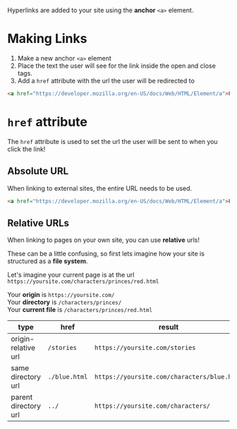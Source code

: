 Hyperlinks are added to your site using the **anchor** `<a>` element.

# Making Links

1. Make a new anchor `<a>` element
2. Place the text the user will see for the link inside the open and close tags. 
3. Add a `href` attribute with the url the user will be redirected to

```html
<a href="https://developer.mozilla.org/en-US/docs/Web/HTML/Element/a">For more help, click here!</a>
```

# `href` attribute

The `href` attribute is used to set the url the user will be sent to when you click the link!

## Absolute URL

When linking to external sites, the entire URL needs to be used. 

```html
<a href="https://developer.mozilla.org/en-US/docs/Web/HTML/Element/a">For more help, click here!</a>
```

## Relative URLs

When linking to pages on your own site, you can use **relative** urls!

These can be a little confusing, so first lets imagine how your site is structured as a **file system**.

Let's imagine your current page is at the url `https://yoursite.com/characters/princes/red.html`

Your **origin** is `https://yoursite.com/` <br>
Your **directory** is `/characters/princes/` <br>
Your **current file** is `/characters/princes/red.html` <br>

| type | href | result |
| --- | --- | --- |
| origin-relative url | `/stories` | `https://yoursite.com/stories` |
| same directory url | `./blue.html` | `https://yoursite.com/characters/blue.html` |
| parent directory url | `../` | `https://yoursite.com/characters/` |

